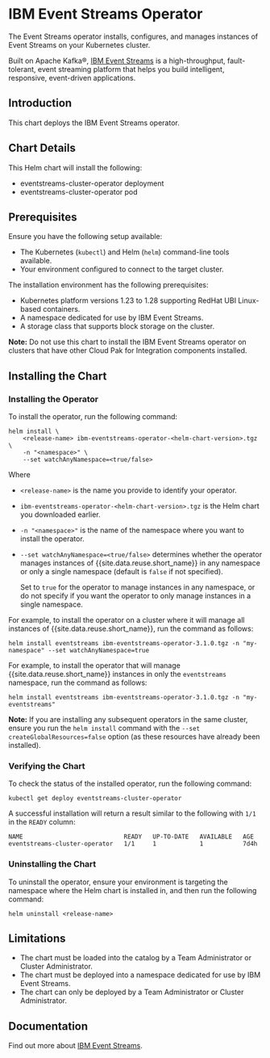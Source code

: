 # IBM Event Streams Operator

The Event Streams operator installs, configures, and manages instances of Event Streams on your Kubernetes cluster.

Built on Apache Kafka®, [IBM Event Streams](https://ibm.github.io/event-streams/) is a high-throughput, fault-tolerant, event streaming platform that helps you build intelligent, responsive, event-driven applications.

## Introduction

This chart deploys the IBM Event Streams operator.

## Chart Details

This Helm chart will install the following:

- eventstreams-cluster-operator deployment
- eventstreams-cluster-operator pod

## Prerequisites

Ensure you have the following setup available:

- The Kubernetes (`kubectl`) and Helm (`helm`) command-line tools available.
- Your environment configured to connect to the target cluster.


The installation environment has the following prerequisites:

- Kubernetes platform versions 1.23 to 1.28 supporting RedHat UBI Linux-based containers.
- A namespace dedicated for use by IBM Event Streams.
- A storage class that supports block storage on the cluster.

**Note:** Do not use this chart to install the IBM Event Streams operator on clusters that have other Cloud Pak for Integration components installed.

## Installing the Chart

### Installing the Operator

To install the operator, run the following command:

```
helm install \
    <release-name> ibm-eventstreams-operator-<helm-chart-version>.tgz \
    -n "<namespace>" \
    --set watchAnyNamespace=<true/false>
```

Where
- `<release-name>` is the name you provide to identify your operator.
- `ibm-eventstreams-operator-<helm-chart-version>.tgz` is the Helm chart you downloaded earlier.
- `-n "<namespace>"` is the name of the namespace where you want to install the operator.
- `--set watchAnyNamespace=<true/false>` determines whether the operator manages instances of {{site.data.reuse.short_name}} in any namespace or only a single namespace (default is `false` if not specified).

  Set to `true` for the operator to manage instances in any namespace, or do not specify if you want the operator to only manage instances in a single namespace.

For example, to install the operator on a cluster where it will manage all instances of {{site.data.reuse.short_name}}, run the command as follows:

`helm install eventstreams ibm-eventstreams-operator-3.1.0.tgz -n "my-namespace" --set watchAnyNamespace=true`

For example, to install the operator that will manage {{site.data.reuse.short_name}} instances in only the `eventstreams` namespace, run the command as follows:

`helm install eventstreams ibm-eventstreams-operator-3.1.0.tgz -n "my-eventstreams"`

**Note:** If you are installing any subsequent operators in the same cluster, ensure you run the `helm install` command with the `--set createGlobalResources=false` option (as these resources have already been installed).

### Verifying the Chart

To check the status of the installed operator, run the following command:

`kubectl get deploy eventstreams-cluster-operator`

A successful installation will return a result similar to the following with `1/1` in the `READY` column:

```
NAME                            READY   UP-TO-DATE   AVAILABLE   AGE
eventstreams-cluster-operator   1/1     1            1           7d4h
```

### Uninstalling the Chart

To uninstall the operator, ensure your environment is targeting the namespace where the Helm chart is installed in, and then run the following command:

```
helm uninstall <release-name>
```

## Limitations

- The chart must be loaded into the catalog by a Team Administrator or Cluster Administrator.
- The chart must be deployed into a namespace dedicated for use by IBM Event Streams.
- The chart can only be deployed by a Team Administrator or Cluster Administrator.

## Documentation

Find out more about [IBM Event Streams](https://ibm.github.io/event-streams/about/overview/).